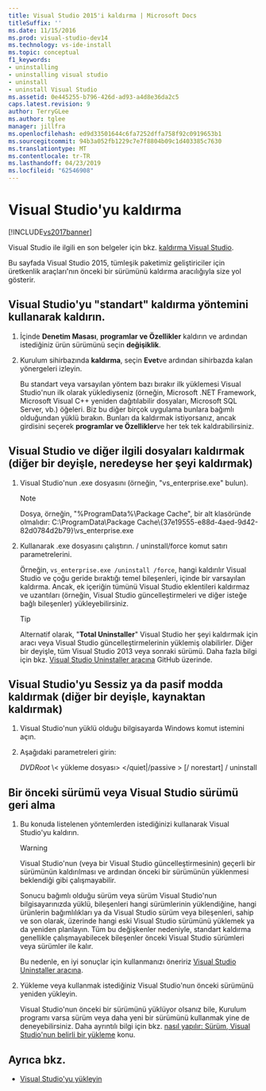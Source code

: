 ```yaml
---
title: Visual Studio 2015'i kaldırma | Microsoft Docs
titleSuffix: ''
ms.date: 11/15/2016
ms.prod: visual-studio-dev14
ms.technology: vs-ide-install
ms.topic: conceptual
f1_keywords:
- uninstalling
- uninstalling visual studio
- uninstall
- uninstall Visual Studio
ms.assetid: 0e445255-b796-426d-ad93-a4d8e36da2c5
caps.latest.revision: 9
author: TerryGLee
ms.author: tglee
manager: jillfra
ms.openlocfilehash: ed9d33501644c6fa7252dffa758f92c0919653b1
ms.sourcegitcommit: 94b3a052fb1229c7e7f8804b09c1d403385c7630
ms.translationtype: MT
ms.contentlocale: tr-TR
ms.lasthandoff: 04/23/2019
ms.locfileid: "62546908"
---
```

# <a name="uninstall-visual-studio"></a>Visual Studio'yu kaldırma
[!INCLUDE[vs2017banner](../includes/vs2017banner.md)]

Visual Studio ile ilgili en son belgeler için bkz. [kaldırma Visual Studio](/visualstudio/install/uninstall-visual-studio).

Bu sayfada Visual Studio 2015, tümleşik paketimiz geliştiriciler için üretkenlik araçları'nın önceki bir sürümünü kaldırma aracılığıyla size yol gösterir.

## <a name="uninstall-visual-studio-by-using-the-standard-uninstallation-method"></a>Visual Studio'yu "standart" kaldırma yöntemini kullanarak kaldırın.

1. İçinde **Denetim Masası**, **programlar ve Özellikler** kaldırın ve ardından istediğiniz ürün sürümünü seçin **değişiklik**.

2. Kurulum sihirbazında **kaldırma**, seçin **Evet**ve ardından sihirbazda kalan yönergeleri izleyin.

   Bu standart veya varsayılan yöntem bazı bırakır ilk yüklemesi Visual Studio'nun ilk olarak yüklediyseniz (örneğin, Microsoft .NET Framework, Microsoft Visual C++ yeniden dağıtılabilir dosyaları, Microsoft SQL Server, vb.) öğeleri.   Biz bu diğer birçok uygulama bunlara bağımlı olduğundan yüklü bırakın. Bunları da kaldırmak istiyorsanız, ancak girdisini seçerek **programlar ve Özellikler**ve her tek tek kaldırabilirsiniz.

## <a name="uninstall-visual-studio-and-all-other-related-files-that-is-to-uninstall-almost-everything"></a>Visual Studio ve diğer ilgili dosyaları kaldırmak (diğer bir deyişle, neredeyse her şeyi kaldırmak)

1. Visual Studio'nun .exe dosyasını (örneğin, "vs_enterprise.exe" bulun).

    > [!NOTE]
    > Dosya, örneğin, "%ProgramData%\Package Cache", bir alt klasöründe olmalıdır: C:\ProgramData\Package Cache\\{37e19555-e88d-4aed-9d42-82d0784d2b79}\vs_enterprise.exe

2. Kullanarak .exe dosyasını çalıştırın. / uninstall/force komut satırı parametrelerini.

     Örneğin, ```vs_enterprise.exe /uninstall /force```, hangi kaldırılır Visual Studio ve çoğu geride bıraktığı temel bileşenleri, içinde bir varsayılan kaldırma. Ancak, ek içeriğin tümünü Visual Studio eklentileri kaldırmaz ve uzantıları (örneğin, Visual Studio güncelleştirmeleri ve diğer isteğe bağlı bileşenler) yükleyebilirsiniz.

    > [!TIP]
    > Alternatif olarak, "**Total Uninstaller**" Visual Studio her şeyi kaldırmak için aracı veya Visual Studio güncelleştirmelerinin yüklemiş olabilirler. Diğer bir deyişle, tüm Visual Studio 2013 veya sonraki sürümü. Daha fazla bilgi için bkz. [Visual Studio Uninstaller aracına](https://github.com/Microsoft/VisualStudioUninstaller/releases) GitHub üzerinde.

## <a name="uninstall-visual-studio-in-silent-or-passive-modes-that-is-to-uninstall-from-source"></a>Visual Studio'yu Sessiz ya da pasif modda kaldırmak (diğer bir deyişle, kaynaktan kaldırmak)

1. Visual Studio'nun yüklü olduğu bilgisayarda Windows komut istemini açın.

2. Aşağıdaki parametreleri girin:

     *DVDRoot* \\< yükleme dosyası\> \</quiet&#124;/passive > [/ norestart] / uninstall

## <a name="roll-back-to-a-previous-version-or-release-of--visual-studio"></a>Bir önceki sürümü veya Visual Studio sürümü geri alma

1. Bu konuda listelenen yöntemlerden istediğinizi kullanarak Visual Studio'yu kaldırın.

   > [!WARNING]
   > Visual Studio'nun (veya bir Visual Studio güncelleştirmesinin) geçerli bir sürümünün kaldırılması ve ardından önceki bir sürümünün yüklenmesi beklendiği gibi çalışmayabilir.
   >
   > Sonucu bağımlı olduğu sürüm veya sürüm Visual Studio'nun bilgisayarınızda yüklü, bileşenleri hangi sürümlerinin yüklendiğine, hangi ürünlerin bağımlılıkları ya da Visual Studio sürüm veya bileşenleri, sahip ve son olarak, üzerinde hangi eski Visual Studio sürümünü yüklemek ya da yeniden planlayın.  Tüm bu değişkenler nedeniyle, standart kaldırma genellikle çalışmayabilecek bileşenler önceki Visual Studio sürümleri veya sürümler ile kalır.
   >
   > Bu nedenle, en iyi sonuçlar için kullanmanızı öneririz [Visual Studio Uninstaller aracına](https://github.com/Microsoft/VisualStudioUninstaller/releases).

2. Yükleme veya kullanmak istediğiniz Visual Studio'nun önceki sürümünü yeniden yükleyin.

   Visual Studio'nun önceki bir sürümünü yüklüyor olsanız bile, Kurulum programı varsa sürüm veya daha yeni bir sürümünü kullanmak yine de deneyebilirsiniz. Daha ayrıntılı bilgi için bkz. [nasıl yapılır: Sürüm, Visual Studio'nun belirli bir yükleme](../install/how-to-install-a-specific-release-of-visual-studio.md) konu.

## <a name="see-also"></a>Ayrıca bkz.

- [Visual Studio'yu yükleyin](https://msdn.microsoft.com/library/e2h7fzkw.aspx)